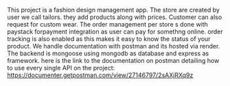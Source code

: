 This project is a fashion design management app. The store are created by user we call tailors. they add products along with prices. Customer can also request for custom wear.
The order management per store s done with paystack forpayment integration as user can pay for somethng online. order tracking is also enabled as this makes it easy to know the status of your product.
We handle documentation with postman and its hosted via render.
The backend is mongoose using mongodb as database and express as framework.
here is the link to the documentation on postman detailing how to use every single API on the project: 
https://documenter.getpostman.com/view/27146797/2sAXjRXq9z
